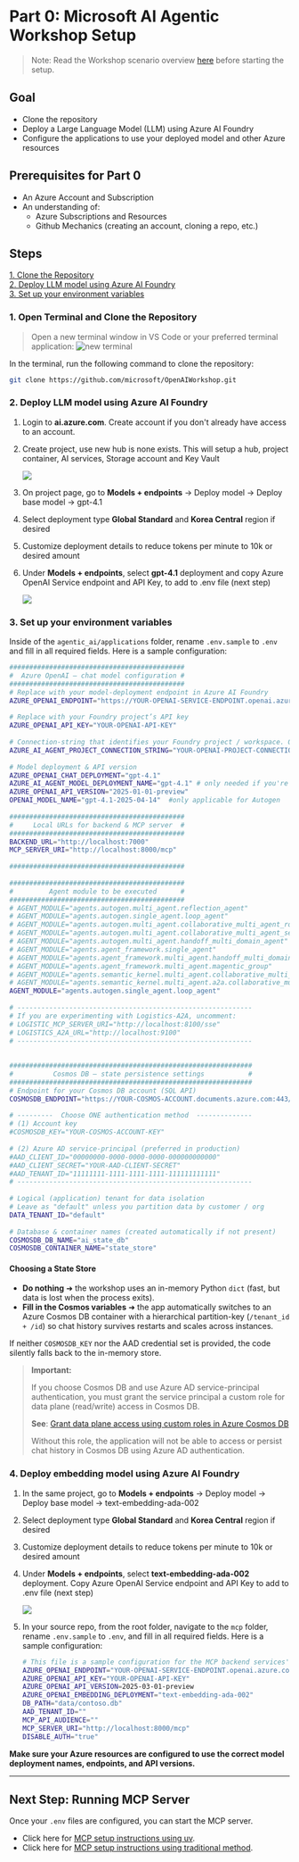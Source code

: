 # Part 0: Microsoft AI Agentic Workshop Setup
> Note: Read the Workshop scenario overview [here](SCENARIO.md) before starting the setup.

## Goal
- Clone the repository
- Deploy a Large Language Model (LLM) using Azure AI Foundry
- Configure the applications to use your deployed model and other Azure resources

## Prerequisites for Part 0
- An Azure Account and Subscription
- An understanding of:
    - Azure Subscriptions and Resources
    - Github Mechanics (creating an account, cloning a repo, etc.)

## Steps
[1. Clone the Repository](#1-clone-the-repository)  
[2. Deploy LLM model using Azure AI Foundry](#2-deploy-llm-model-using-azure-ai-foundry)  
[3. Set up your environment variables](#3-set-up-your-environment-variables)

  
### 1. Open Terminal and Clone the Repository

> Open a new terminal window in VS Code or your preferred terminal application:
> ![new terminal](docs/media/01_mcp_open_terminal.png)

In the terminal, run the following command to clone the repository:

```bash 
git clone https://github.com/microsoft/OpenAIWorkshop.git 
```

### 2. Deploy LLM model using Azure AI Foundry

1. Login to **ai.azure.com**. Create account if you don't already have access to an account.
2. Create project, use new hub is none exists. This will setup a hub, project container, AI services, Storage account and Key Vault

    <img src="docs/media/01_foundry_create_hub.jpg"/>

3. On project page, go to **Models + endpoints** -> Deploy model -> Deploy base model -> gpt-4.1
4. Select deployment type **Global Standard** and **Korea Central** region if desired
5. Customize deployment details to reduce tokens per minute to 10k or desired amount
6. Under **Models + endpoints**, select **gpt-4.1** deployment and copy Azure OpenAI Service endpoint and API Key, to add to .env file (next step)

    <img src="docs/media/01_foundry_deploy_gpt4.jpg"/>

  
### 3. Set up your environment variables 
  
Inside of the `agentic_ai/applications` folder, rename `.env.sample` to `.env` and fill in all required fields. Here is a sample configuration:  
  
```bash  
############################################  
#  Azure OpenAI – chat model configuration #  
############################################  
# Replace with your model-deployment endpoint in Azure AI Foundry  
AZURE_OPENAI_ENDPOINT="https://YOUR-OPENAI-SERVICE-ENDPOINT.openai.azure.com"  
  
# Replace with your Foundry project’s API key  
AZURE_OPENAI_API_KEY="YOUR-OPENAI-API-KEY"  
  
# Connection-string that identifies your Foundry project / workspace. Only needed if you're using Azure Agent Service
AZURE_AI_AGENT_PROJECT_CONNECTION_STRING="YOUR-OPENAI-PROJECT-CONNECTION-STRING"  
  
# Model deployment & API version  
AZURE_OPENAI_CHAT_DEPLOYMENT="gpt-4.1"  
AZURE_AI_AGENT_MODEL_DEPLOYMENT_NAME="gpt-4.1" # only needed if you're using Azure Agent Service 
AZURE_OPENAI_API_VERSION="2025-01-01-preview"  
OPENAI_MODEL_NAME="gpt-4.1-2025-04-14"  #only applicable for Autogen
  
############################################  
#     Local URLs for backend & MCP server  #  
############################################  
BACKEND_URL="http://localhost:7000"  
MCP_SERVER_URI="http://localhost:8000/mcp"  
  
############################################  
  
############################################  
#         Agent module to be executed      #  
############################################  
# AGENT_MODULE="agents.autogen.multi_agent.reflection_agent"
# AGENT_MODULE="agents.autogen.single_agent.loop_agent"
# AGENT_MODULE="agents.autogen.multi_agent.collaborative_multi_agent_round_robin"
# AGENT_MODULE="agents.autogen.multi_agent.collaborative_multi_agent_selector_group"
# AGENT_MODULE="agents.autogen.multi_agent.handoff_multi_domain_agent"
# AGENT_MODULE="agents.agent_framework.single_agent"
# AGENT_MODULE="agents.agent_framework.multi_agent.handoff_multi_domain_agent"
# AGENT_MODULE="agents.agent_framework.multi_agent.magentic_group"
# AGENT_MODULE="agents.semantic_kernel.multi_agent.collaborative_multi_agent"
# AGENT_MODULE="agents.semantic_kernel.multi_agent.a2a.collaborative_multi_agent"
AGENT_MODULE="agents.autogen.single_agent.loop_agent"  
  
# -----------------------------------------------------------  
# If you are experimenting with Logistics-A2A, uncomment:  
# LOGISTIC_MCP_SERVER_URI="http://localhost:8100/sse"  
# LOGISTICS_A2A_URL="http://localhost:9100"  
# -----------------------------------------------------------  
  
  
#############################################################  
#          Cosmos DB – state persistence settings           #  
#############################################################  
# Endpoint for your Cosmos DB account (SQL API)  
COSMOSDB_ENDPOINT="https://YOUR-COSMOS-ACCOUNT.documents.azure.com:443/"  
  
# ---------  Choose ONE authentication method  --------------  
# (1) Account key  
#COSMOSDB_KEY="YOUR-COSMOS-ACCOUNT-KEY"  
  
# (2) Azure AD service-principal (preferred in production)  
#AAD_CLIENT_ID="00000000-0000-0000-0000-000000000000"  
#AAD_CLIENT_SECRET="YOUR-AAD-CLIENT-SECRET"  
#AAD_TENANT_ID="11111111-1111-1111-1111-111111111111"  
# -----------------------------------------------------------  
  
# Logical (application) tenant for data isolation  
# Leave as "default" unless you partition data by customer / org  
DATA_TENANT_ID="default"  
  
# Database & container names (created automatically if not present)  
COSMOSDB_DB_NAME="ai_state_db"  
COSMOSDB_CONTAINER_NAME="state_store"  
```
  
#### Choosing a State Store  
  
- **Do nothing** ➜ the workshop uses an in-memory Python `dict` (fast, but data is lost when the process exits).  
- **Fill in the Cosmos variables** ➜ the app automatically switches to an Azure Cosmos DB container with a hierarchical partition-key (`/tenant_id + /id`) so chat history survives restarts and scales across instances.  
  
If neither `COSMOSDB_KEY` nor the AAD credential set is provided, the code silently falls back to the in-memory store.  
> **Important:**    
>
> If you choose Cosmos DB and use Azure AD service-principal authentication, you must grant the service principal a custom role for data plane (read/write) access in Cosmos DB.
>
> **See**: [Grant data plane access using custom roles in Azure Cosmos DB](https://learn.microsoft.com/en-us/azure/cosmos-db/nosql/how-to-grant-data-plane-access?tabs=custom-definition%2Ccsharp&pivots=azure-interface-cli)  
>  
> Without this role, the application will not be able to access or persist chat history in Cosmos DB using Azure AD authentication.  

### 4. Deploy embedding model using Azure AI Foundry

1. In the same project, go to **Models + endpoints** -> Deploy model -> Deploy base model -> text-embedding-ada-002
2. Select deployment type **Global Standard** and **Korea Central** region if desired
3. Customize deployment details to reduce tokens per minute to 10k or desired amount
4. Under **Models + endpoints**, select **text-embedding-ada-002** deployment. Copy Azure OpenAI Service endpoint and API Key to add to .env file (next step)

    <img src="docs/media/01_foundry_deploy_embedding.jpg"/>

5. In your source repo, from the root folder, navigate to the `mcp` folder, rename `.env.sample` to `.env`, and fill in all required fields. Here is a sample configuration:  
  
    ```bash
    # This file is a sample configuration for the MCP backend services's knowledge retrieval APIs which uses text-embedding-ada-002 embedding model
    AZURE_OPENAI_ENDPOINT="YOUR-OPENAI-SERVICE-ENDPOINT.openai.azure.com"
    AZURE_OPENAI_API_KEY="YOUR-OPENAI-API-KEY"
    AZURE_OPENAI_API_VERSION=2025-03-01-preview
    AZURE_OPENAI_EMBEDDING_DEPLOYMENT="text-embedding-ada-002"
    DB_PATH="data/contoso.db"
    AAD_TENANT_ID=""
    MCP_API_AUDIENCE=""
    MCP_SERVER_URI="http://localhost:8000/mcp"
    DISABLE_AUTH="true"
    ```


**Make sure your Azure resources are configured to use the correct model deployment names, endpoints, and API versions.**
  
---

## Next Step: Running MCP Server

Once your `.env` files are configured, you can start the MCP server. 
- Click here for [MCP setup instructions using uv](docs/01_mcp_uv.md).
- Click here for [MCP setup instructions using traditional method](docs/01_mcp_pip.md).
